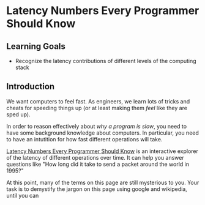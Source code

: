 # Latency Numbers Every Programmer Should Know

## Learning Goals

- Recognize the latency contributions of different levels of the computing stack

## Introduction

We want computers to feel fast. As engineers, we learn lots of tricks and cheats for speeding things up (or at least making them _feel_ like they are sped up).

In order to reason effectively about _why a program is slow_, you need to have some background knowledge about computers. In particular, you need to have an intutition for how fast different operations will take.

[Latency Numbers Every Programmer Should Know](https://people.eecs.berkeley.edu/~rcs/research/interactive_latency.html) is an interactive explorer of the latency of different operations over time. It can help you answer questions like "How long did it take to send a packet around the world in 1995?"

At this point, many of the terms on this page are still mysterious to you. Your task is to demystify the jargon on this page using google and wikipedia, until you can
